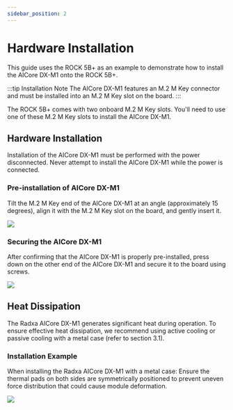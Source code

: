 ```yaml
---
sidebar_position: 2
---
```


# Hardware Installation

This guide uses the ROCK 5B+ as an example to demonstrate how to install the AICore DX-M1 onto the ROCK 5B+.

:::tip Installation Note
The AICore DX-M1 features an M.2 M Key connector and must be installed into an M.2 M Key slot on the board.
:::

The ROCK 5B+ comes with two onboard M.2 M Key slots. You'll need to use one of these M.2 M Key slots to install the AICore DX-M1.

## Hardware Installation

Installation of the AICore DX-M1 must be performed with the power disconnected. Never attempt to install the AICore DX-M1 while the power is connected.

### Pre-installation of AICore DX-M1

Tilt the M.2 M Key end of the AICore DX-M1 at an angle (approximately 15 degrees), align it with the M.2 M Key slot on the board, and gently insert it.

<div style={{textAlign: 'center'}}>
   <img src="/en/img/aicore-dx-m1/dx_m1_preinstall.webp" style={{width: '75%', maxWidth: '800px'}} />
</div>

### Securing the AICore DX-M1

After confirming that the AICore DX-M1 is properly pre-installed, press down on the other end of the AICore DX-M1 and secure it to the board using screws.

<div style={{textAlign: 'center'}}>
   <img src="/en/img/aicore-dx-m1/dx_m1_install.webp" style={{width: '75%', maxWidth: '800px'}} />
</div>

## Heat Dissipation

The Radxa AICore DX-M1 generates significant heat during operation. To ensure effective heat dissipation, we recommend using active cooling or passive cooling with a metal case (refer to section 3.1).

### Installation Example

When installing the Radxa AICore DX-M1 with a metal case: Ensure the thermal pads on both sides are symmetrically positioned to prevent uneven force distribution that could cause module deformation.

<div style={{textAlign: 'center'}}>
   <img src="/en/img/aicore-dx-m1/aicore_dx_m1_heat.webp" style={{width: '100%', maxWidth: '800px'}} />
</div>
